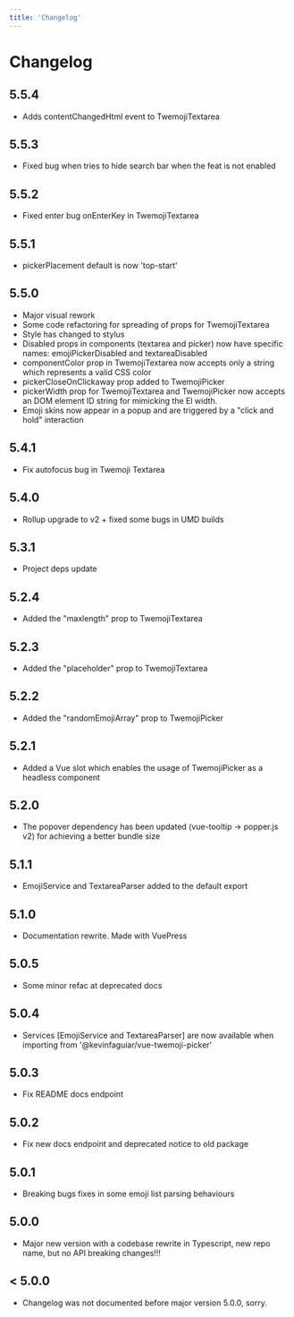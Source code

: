 ```yaml
---
title: 'Changelog'
---
```


# Changelog

## 5.5.4
- Adds contentChangedHtml event to TwemojiTextarea

## 5.5.3
- Fixed bug when tries to hide search bar when the feat is not enabled

## 5.5.2
- Fixed enter bug onEnterKey in TwemojiTextarea

## 5.5.1
- pickerPlacement default is now 'top-start'

## 5.5.0

- Major visual rework
- Some code refactoring for spreading of props for TwemojiTextarea
- Style has changed to stylus
- Disabled props in components (textarea and picker) now have specific names: emojiPickerDisabled and textareaDisabled
- componentColor prop in TwemojiTextarea now accepts only a string which represents a valid CSS color
- pickerCloseOnClickaway prop added to TwemojiPicker
- pickerWidth prop for TwemojiTextarea and TwemojiPicker now accepts an DOM element ID string for mimicking the El width.
- Emoji skins now appear in a popup and are triggered by a "click and hold" interaction

## 5.4.1

- Fix autofocus bug in Twemoji Textarea

## 5.4.0

- Rollup upgrade to v2 + fixed some bugs in UMD builds

## 5.3.1

- Project deps update

## 5.2.4

- Added the "maxlength" prop to TwemojiTextarea

## 5.2.3

- Added the "placeholder" prop to TwemojiTextarea

## 5.2.2

- Added the "randomEmojiArray" prop to TwemojiPicker

## 5.2.1

- Added a Vue slot which enables the usage of TwemojiPicker as a headless component

## 5.2.0

- The popover dependency has been updated (vue-tooltip -> popper.js v2) for achieving a better bundle size

## 5.1.1

- EmojiService and TextareaParser added to the default export

## 5.1.0

- Documentation rewrite. Made with VuePress

## 5.0.5

- Some minor refac at deprecated docs

## 5.0.4

- Services [EmojiService and TextareaParser] are now available when importing from '@kevinfaguiar/vue-twemoji-picker'

## 5.0.3

- Fix README docs endpoint

## 5.0.2

- Fix new docs endpoint and deprecated notice to old package

## 5.0.1

- Breaking bugs fixes in some emoji list parsing behaviours

## 5.0.0

- Major new version with a codebase rewrite in Typescript, new repo name, but no API breaking changes!!!

## < 5.0.0

- Changelog was not documented before major version 5.0.0, sorry.